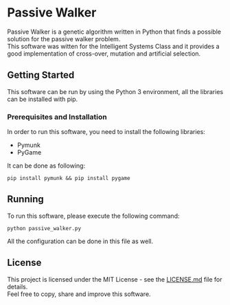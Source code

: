 # Passive Walker

Passive Walker is a genetic algorithm written in Python that finds a possible solution for the passive walker problem.  
This software was witten for the Intelligent Systems Class and it provides a good implementation of cross-over, mutation and artificial selection.

## Getting Started

This software can be run by using the Python 3 environment, all the libraries can be installed with pip.

### Prerequisites and Installation

In order to run this software, you need to install the following libraries:

- Pymunk
- PyGame

It can be done as following:

```
pip install pymunk && pip install pygame
```

## Running

To run this software, please execute the following command:

```
python passive_walker.py
```

All the configuration can be done in this file as well.

## License

This project is licensed under the MIT License - see the [LICENSE.md](LICENSE.md) file for details.  
Feel free to copy, share and improve this software.
